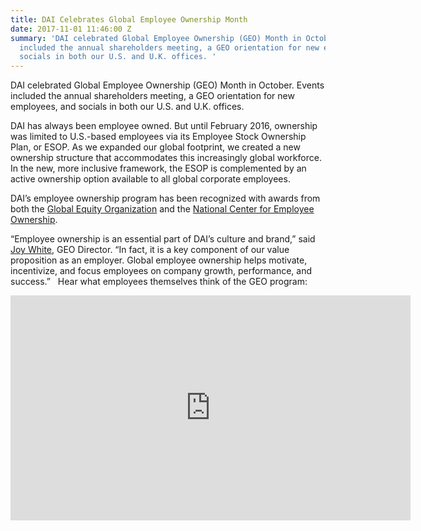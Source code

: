 ```yaml
---
title: DAI Celebrates Global Employee Ownership Month
date: 2017-11-01 11:46:00 Z
summary: 'DAI celebrated Global Employee Ownership (GEO) Month in October. Events
  included the annual shareholders meeting, a GEO orientation for new employees, and
  socials in both our U.S. and U.K. offices. '
---
```


DAI celebrated Global Employee Ownership (GEO) Month in October. Events included the annual shareholders meeting, a GEO orientation for new employees, and socials in both our U.S. and U.K. offices. 

DAI has always been employee owned. But until February 2016, ownership was limited to U.S.-based employees via its Employee Stock Ownership Plan, or ESOP. As we expanded our global footprint, we created a new ownership structure that accommodates this increasingly global workforce. In the new, more inclusive framework, the ESOP is complemented by an active ownership option available to all global corporate employees. 

DAI’s employee ownership program has been recognized with awards from both the [Global Equity Organization](https://www.dai.com/news/dai-employee-ownership-initiative-wins-prestigious-award) and the [National Center for Employee Ownership](https://www.dai.com/news/dai-wins-innovations-in-employee-ownership-award-for-2017). 

“Employee ownership is an essential part of DAI’s culture and brand,” said [Joy White](https://www.dai.com/who-we-are/our-team/joy-white), GEO Director. “In fact, it is a key component of our value proposition as an employer. Global employee ownership helps motivate, incentivize, and focus employees on company growth, performance, and success.”
 
Hear what employees themselves think of the GEO program: 

<iframe src="https://player.vimeo.com/video/240040879" width="640" height="360" frameborder="0" webkitallowfullscreen mozallowfullscreen allowfullscreen></iframe>